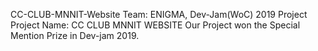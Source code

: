 CC-CLUB-MNNIT-Website
Team: ENIGMA, Dev-Jam(WoC) 2019 Project 
Project Name: CC CLUB MNNIT WEBSITE 
Our Project won the Special Mention Prize in Dev-jam 2019.

